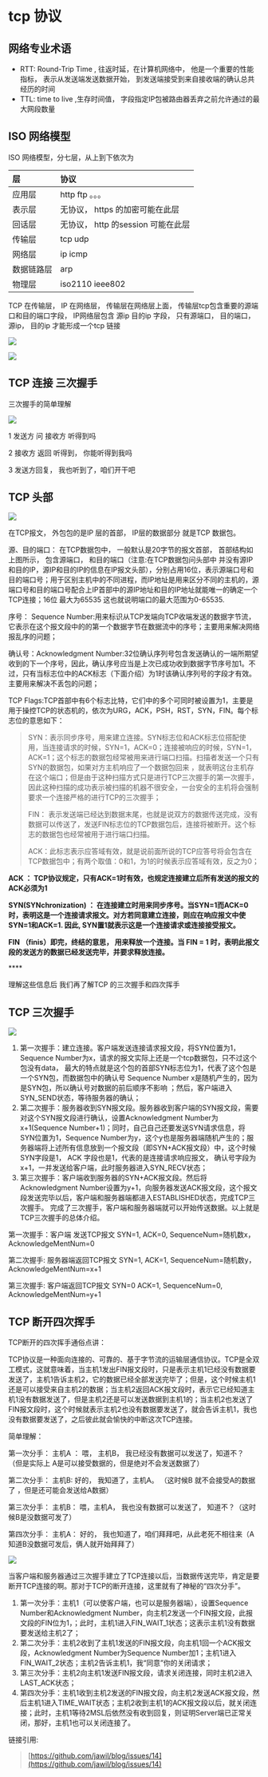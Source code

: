# tcp 协议

## 网络专业术语

* RTT: Round-Trip Time , 往返时延，在计算机网络中， 他是一个重要的性能指标， 表示从发送端发送数据开始， 到发送端接受到来自接收端的确认总共经历的时间
* TTL: time to live ,生存时间值， 字段指定IP包被路由器丢弃之前允许通过的最大网段数量

## ISO 网络模型

ISO 网络模型，分七层，从上到下依次为

| 层 | 协议 |
| :--- | :--- |
| 应用层 | http ftp 。。。 |
| 表示层 | 无协议， https 的加密可能在此层 |
| 回话层 | 无协议， http 的session 可能在此层 |
| 传输层 | tcp udp |
| 网络层 | ip icmp |
| 数据链路层 | arp |
| 物理层 | iso2110 ieee802 |

TCP 在传输层， IP 在网络层， 传输层在网络层上面， 传输层tcp包含重要的源端口和目的端口字段， IP网络层包含 源ip 目的ip 字段， 只有源端口， 目的端口， 源ip， 目的ip 才能形成一个tcp 链接

![](../../.gitbook/assets/image%20%2817%29.png)

![](../../.gitbook/assets/image%20%284%29.png)

## TCP 连接 三次握手

三次握手的简单理解

![](../../.gitbook/assets/image%20%287%29.png)

1 发送方 问 接收方 听得到吗

2 接收方 返回 听得到， 你能听得到我吗

3 发送方回复， 我也听到了，咱们开干吧

## TCP 头部

![](../../.gitbook/assets/image%20%2821%29.png)

在TCP报文， 外包包的是IP 层的首部， IP层的数据部分 就是TCP 数据包。

源、目的端口： 在TCP数据包中， 一般默认是20字节的报文首部， 首部结构如上图所示， 包含源端口， 和目的端口（注意:在TCP数据包问头部中 并没有源IP和目的IP，源IP和目的IP的信息在IP报文头部），分别占用16位，表示源端口号和目的端口号；用于区别主机中的不同进程，而IP地址是用来区分不同的主机的，源端口号和目的端口号配合上IP首部中的源IP地址和目的IP地址就能唯一的确定一个TCP连接；16位 最大为65535 这也就说明端口的最大范围为0-65535.

序号： Sequence Number:用来标识从TCP发端向TCP收端发送的数据字节流，它表示在这个报文段中的的第一个数据字节在数据流中的序号；主要用来解决网络报乱序的问题；

确认号：Acknowledgment Number:32位确认序列号包含发送确认的一端所期望收到的下一个序号，因此，确认序号应当是上次已成功收到数据字节序号加1。不过，只有当标志位中的ACK标志（下面介绍）为1时该确认序列号的字段才有效。主要用来解决不丢包的问题；

TCP Flags:TCP首部中有6个标志比特，它们中的多个可同时被设置为1，主要是用于操控TCP的状态机的，依次为URG，ACK，PSH，RST，SYN，FIN。每个标志位的意思如下：

> SYN：表示同步序号，用来建立连接。SYN标志位和ACK标志位搭配使用，当连接请求的时候，SYN=1，ACK=0；连接被响应的时候，SYN=1，ACK=1；这个标志的数据包经常被用来进行端口扫描。扫描者发送一个只有SYN的数据包，如果对方主机响应了一个数据包回来 ，就表明这台主机存在这个端口；但是由于这种扫描方式只是进行TCP三次握手的第一次握手，因此这种扫描的成功表示被扫描的机器不很安全，一台安全的主机将会强制要求一个连接严格的进行TCP的三次握手；
>
> FIN： 表示发送端已经达到数据末尾，也就是说双方的数据传送完成，没有数据可以传送了，发送FIN标志位的TCP数据包后，连接将被断开。这个标志的数据包也经常被用于进行端口扫描。
>
> ACK：此标志表示应答域有效，就是说前面所说的TCP应答号将会包含在TCP数据包中；有两个取值：0和1，为1的时候表示应答域有效，反之为0；

**ACK ： TCP协议规定，只有ACK=1时有效，也规定连接建立后所有发送的报文的ACK必须为1**

**SYN\(SYNchronization\) ： 在连接建立时用来同步序号。当SYN=1而ACK=0时，表明这是一个连接请求报文。对方若同意建立连接，则应在响应报文中使SYN=1和ACK=1. 因此, SYN置1就表示这是一个连接请求或连接接受报文。**

**FIN （finis）即完，终结的意思， 用来释放一个连接。当 FIN = 1 时，表明此报文段的发送方的数据已经发送完毕，并要求释放连接。**

\*\*\*\*

理解这些信息后 我们再了解TCP 的三次握手和四次挥手

## TCP 三次握手

![](../../.gitbook/assets/image%20%2826%29.png)

1. 第一次握手：建立连接。客户端发送连接请求报文段，将SYN位置为1，Sequence Number为x，请求的报文实际上还是一个tcp数据包，只不过这个包没有data， 最大的特点就是这个包的首部SYN标志位为1，代表了这个包是一个SYN包，而数据包中的确认号 Sequence Number x是随机产生的，因为是SYN包，所以确认号对数据的前后顺序不影响 ；然后，客户端进入SYN\_SEND状态，等待服务器的确认；
2. 第二次握手：服务器收到SYN报文段。服务器收到客户端的SYN报文段，需要对这个SYN报文段进行确认，设置Acknowledgment Number为x+1\(Sequence Number+1\)；同时，自己自己还要发送SYN请求信息，将SYN位置为1，Sequence Number为y，这个y也是服务器端随机产生的；服务器端将上述所有信息放到一个报文段（即SYN+ACK报文段）中，这个时候SYN字段是1， ACK 字段也是1，代表的是连接请求响应报文， 确认号字段为x+1，一并发送给客户端，此时服务器进入SYN\_RECV状态；
3. 第三次握手：客户端收到服务器的SYN+ACK报文段。然后将Acknowledgment Number设置为y+1，向服务器发送ACK报文段，这个报文段发送完毕以后，客户端和服务器端都进入ESTABLISHED状态，完成TCP三次握手。 完成了三次握手，客户端和服务器端就可以开始传送数据。以上就是TCP三次握手的总体介绍。 

第一次握手：客户端 发送TCP报文 SYN=1, ACK=0, SequenceNum=随机数x， AcknowledgeMentNum=0

第二次握手: 服务器端返回TCP报文 SYN=1, ACK=1, SequenceNum=随机数y， AcknowledgeMentNum=x+1

第三次握手: 客户端返回TCP报文 SYN=0 ACK=1, SequenceNum=0, AcknowledgeMentNum=y+1

## TCP 断开四次挥手

TCP断开的四次挥手通俗点讲：

TCP协议是一种面向连接的、可靠的、基于字节流的运输层通信协议。TCP是全双工模式，这就意味着，当主机1发出FIN报文段时，只是表示主机1已经没有数据要发送了，主机1告诉主机2，它的数据已经全部发送完毕了；但是，这个时候主机1还是可以接受来自主机2的数据；当主机2返回ACK报文段时，表示它已经知道主机1没有数据发送了，但是主机2还是可以发送数据到主机1的；当主机2也发送了FIN报文段时，这个时候就表示主机2也没有数据要发送了，就会告诉主机1，我也没有数据要发送了，之后彼此就会愉快的中断这次TCP连接。

简单理解：

第一次分手： 主机A ： 喂， 主机B， 我已经没有数据可以发送了，知道不？ （但是实际上 A是可以接受数据的，但是绝对不会发送数据了）

第二次分手： 主机B: 好的， 我知道了，主机A。 （这时候B 就不会接受A的数据了 ，但是还可能会发送给A数据）

第三次分手： 主机B： 喂，主机A， 我也没有数据可以发送了， 知道不？（这时候B是没数据可发了）

第四次分手： 主机A： 好的， 我也知道了，咱们拜拜吧，从此老死不相往来（A 知道B没数据可发后，俩人就开始拜拜了）

![](../../.gitbook/assets/image%20%2825%29.png)

当客户端和服务器通过三次握手建立了TCP连接以后，当数据传送完毕，肯定是要断开TCP连接的啊。那对于TCP的断开连接，这里就有了神秘的“四次分手”。

1. 第一次分手：主机1（可以使客户端，也可以是服务器端），设置Sequence Number和Acknowledgment Number，向主机2发送一个FIN报文段，此报文段的FIN位为1，；此时，主机1进入FIN\_WAIT\_1状态；这表示主机1没有数据要发送给主机2了；
2. 第二次分手：主机2收到了主机1发送的FIN报文段，向主机1回一个ACK报文段，Acknowledgment Number为Sequence Number加1；主机1进入FIN\_WAIT\_2状态；主机2告诉主机1，我“同意”你的关闭请求；
3. 第三次分手：主机2向主机1发送FIN报文段，请求关闭连接，同时主机2进入LAST\_ACK状态；
4. 第四次分手：主机1收到主机2发送的FIN报文段，向主机2发送ACK报文段，然后主机1进入TIME\_WAIT状态；主机2收到主机1的ACK报文段以后，就关闭连接；此时，主机1等待2MSL后依然没有收到回复，则证明Server端已正常关闭，那好，主机1也可以关闭连接了。

链接引用:

> [https://github.com/jawil/blog/issues/14](https://github.com/jawil/blog/issues/14)


